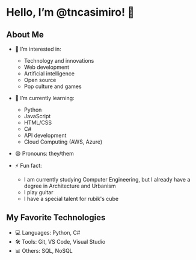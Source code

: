 # Hello, I’m @tncasimiro! 👋

## About Me
- 👀 I’m interested in:
  - Technology and innovations
  - Web development
  - Artificial intelligence
  - Open source
  - Pop culture and games
    
- 🌱 I’m currently learning:
  - Python
  - JavaScript
  - HTML/CSS
  - C#
  - API development
  - Cloud Computing (AWS, Azure)
  
- 😄 Pronouns: they/them

- ⚡ Fun fact: 
  - I am currently studying Computer Engineering, but I already have a degree in Architecture and Urbanism
  - I play guitar
  - I have a special talent for rubik's cube
 
## My Favorite Technologies
- 💻 Languages: Python, C#
- 🛠️ Tools: Git, VS Code, Visual Studio
- 📊 Others: SQL, NoSQL
